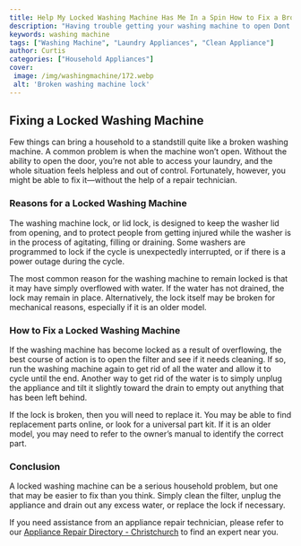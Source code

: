 ```yaml
---
title: Help My Locked Washing Machine Has Me In a Spin How to Fix a Broken Washing Machine Lock
description: "Having trouble getting your washing machine to open Dont despair Learn how to fix a broken washing machine lock in this helpful blog post"
keywords: washing machine
tags: ["Washing Machine", "Laundry Appliances", "Clean Appliance"]
author: Curtis
categories: ["Household Appliances"]
cover: 
 image: /img/washingmachine/172.webp
 alt: 'Broken washing machine lock'
---
```

## Fixing a Locked Washing Machine

Few things can bring a household to a standstill quite like a broken washing machine. A common problem is when the machine won’t open. Without the ability to open the door, you’re not able to access your laundry, and the whole situation feels helpless and out of control. Fortunately, however, you might be able to fix it—without the help of a repair technician.
 
### Reasons for a Locked Washing Machine

The washing machine lock, or lid lock, is designed to keep the washer lid from opening, and to protect people from getting injured while the washer is in the process of agitating, filling or draining. Some washers are programmed to lock if the cycle is unexpectedly interrupted, or if there is a power outage during the cycle.

The most common reason for the washing machine to remain locked is that it may have simply overflowed with water. If the water has not drained, the lock may remain in place. Alternatively, the lock itself may be broken for mechanical reasons, especially if it is an older model.

### How to Fix a Locked Washing Machine

If the washing machine has become locked as a result of overflowing, the best course of action is to open the filter and see if it needs cleaning. If so, run the washing machine again to get rid of all the water and allow it to cycle until the end. Another way to get rid of the water is to simply unplug the appliance and tilt it slightly toward the drain to empty out anything that has been left behind.

If the lock is broken, then you will need to replace it. You may be able to find replacement parts online, or look for a universal part kit. If it is an older model, you may need to refer to the owner’s manual to identify the correct part.

### Conclusion

A locked washing machine can be a serious household problem, but one that may be easier to fix than you think. Simply clean the filter, unplug the appliance and drain out any excess water, or replace the lock if necessary.

If you need assistance from an appliance repair technician, please refer to our [Appliance Repair Directory - Christchurch](./pages/appliance-repair-technicians/new-zealand/christchurch) to find an expert near you.
